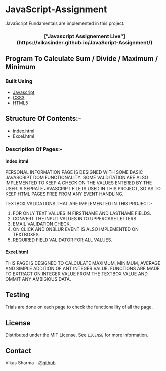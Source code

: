 # JavaScript-Assignment
JavaScript Fundamentals are implemented in this project.
<h3 align="center">
["Javascript Assignement Live"](https://vikasinder.github.io/JavaScript-Assignment/)
</h3>

## Program To Calculate Sum / Divide / Maximum / Minimum 


### Built Using


* [Javascript](https://www.w3schools.com/javascript/)
* [CSS3](https://www.w3schools.com/css/)
* [HTML5](https://www.w3schools.com/html/)


## Structure Of Contents:-

* index.html
* Excel.html


### Description Of Pages:-

#### Index.html 

PERSONAL INFORMATION PAGE IS DESIGNED WITH SOME BASIC JAVASCRIPT DOM FUNCTIONALITY.
SOME VALDITATION ARE ALSO IMPLEMENTED TO KEEP A CHECK ON THE VALUES ENTERED BY THE USER.
A SEPRATE JAVASCRIPT FILE IS USED IN THIS PROJECT, SO AS TO KEEP HTML PAGES FREE FROM ANY EVENT HANDLING.

TEXTBOX VALIDATIONS THAT ARE IMPLEMENTED IN THIS PROJECT:-

1. FOR ONLY TEXT VALUES IN FIRSTNAME AND LASTNAME FIELDS.
2. CONVERT THE INPUT VALUES INTO UPPERCASE LETTERS.
3. EMAIL VALIDATION CHECK.
4. ON CLICK AND ONBLUR EVENT IS ALSO IMPLEMENTED ON TEXTBOXES.
5. REQUIRED FIELD VALIDATOR FOR ALL VALUES.


#### Excel.html 

THIS PAGE IS DESIGNED TO CALCULATE MAXIMUM, MINIMUM, AVERAGE AND SIMPLE ADDITION OF ANT INTEGER VALUE.
FUNCTIONS ARE MADE TO EXTRACT ON INTEGER VALUE FROM THE TEXTBOX VALUE AND OMMIT ANY AMBIGIOUS DATA. 



## Testing

Trials are done on each page to check the functionallity of all the page.

  
<!-- LICENSE -->
## License

Distributed under the MIT License. See `LICENSE` for more information.

<!-- CONTACT -->
## Contact  

Vikas Sharma - [@github](https://github.com/vikasinder/)



